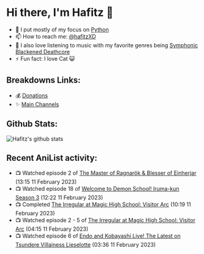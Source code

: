 # Hi there, I'm Hafitz 👋
- 🐍 I put mostly of my focus on [Python](https://python.org)
- 📫 How to reach me: [@hafitzXD](https://t.me/hafitzXD)
- 🎵 I also love listening to music with my favorite genres being [Symphonic Blackened Deathcore](https://youtu.be/qyYmS_iBcy4)
- ⚡ Fun fact: I love Cat 😺

## Breakdowns Links:
- 💰 [Donations](https://t.me/TheBreakdowns/2)
- ✨ [Main Channels](https://t.me/TheBreakdowns)

## Github Stats:
![Hafitz's github stats](https://github-readme-stats.vercel.app/api?username=breakdowns&show_icons=true&count_private=true&bg_color=00000000&text_color=777)

## Recent AniList activity:
<!-- ANILIST_ACTIVITY:start -->

-   📺 Watched episode 2 of [The Master of Ragnarök & Blesser of Einherjar](https://anilist.co/anime/101289) (13:15 11 February 2023)
-   📺 Watched episode 18 of [Welcome to Demon School! Iruma-kun Season 3](https://anilist.co/anime/139092) (12:22 11 February 2023)
-   📺 Completed [The Irregular at Magic High School: Visitor Arc](https://anilist.co/anime/112300) (10:19 11 February 2023)
-   📺 Watched episode 2 - 5 of [The Irregular at Magic High School: Visitor Arc](https://anilist.co/anime/112300) (04:15 11 February 2023)
-   📺 Watched episode 6 of [Endo and Kobayashi Live! The Latest on Tsundere Villainess Lieselotte](https://anilist.co/anime/143064) (03:36 11 February 2023)

<!-- ANILIST_ACTIVITY:end -->
